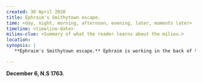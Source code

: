 ```yaml
---
created: 30 April 2020
title: Ephraim's Smithytown escape.
time: <day, night, morning, afternoon, evening, later, moments later>
timeline: <timeline-date>
milieu-clue: <Summary of what the reader learns about the milieu.>
location:
synopsis: |
   **Ephraim's Smithytown escape.** Ephraim is working in the back of the smithy, when Dorian & MOOK-1 shows up asking to talk with Jeffry. Ephraim is immediately suspicious, and climbs the ladder to the loft. When Dorian overhears him asking Chester where he lives, he grabs what few possessions he has and uses a rope to escape through the loft's door to the ground below, obfuscated from the road. He runs into MOOK-2 who is waiting for such a move, and the ensuing fight alerts MOOK-1 and Ephraim runs away. Dorian warns Chester that they will be back, and he, MOOK-1 and others pursue Ephraim.

---
```


**December 6, N.S 1763.**
